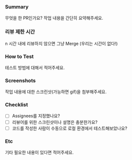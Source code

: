 ### Summary

무엇을 한 PR인가요? 작업 내용을 간단히 요약해주세요.

### 리뷰 제한 시간

n 시간 내에 리뷰하지 않으면 그냥 Merge (우리는 시간이 없다!)

### How to Test

테스트 방법에 대해서 적어주세요.

### Screenshots

작업 내용에 대한 스크린샷(가능하면 gif)을 첨부해주세요.

### Checklist

- [ ] Assignees를 지정했나요?
- [ ] 리뷰어를 위한 스크린샷이나 설명은 충분한가요?
- [ ] 코드를 작성한 사람이 수동으로 로컬 환경에서 테스트해보았나요?

### Etc

기타 필요한 내용이 있다면 적어주세요.

